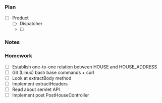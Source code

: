 ### Plan

- [ ] Product
    - [ ] Dispatcher
    - [ ]

### Notes


### Homework
- [ ] Establish one-to-one relation between HOUSE and HOUSE_ADDRESS
- [ ] Git (Linux) bash base commands + curl 
- [ ] Look at extractBody method
- [ ] Implement extractHeaders
- [ ] Read about servlet API
- [ ] Implement post PostHouseController